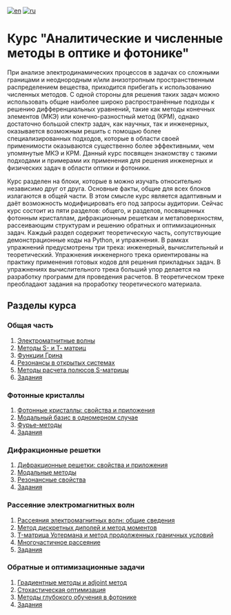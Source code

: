 [![en](https://img.shields.io/badge/lang-EN-blue.svg)](https://github.com/aashcher/ANMOP/blob/main/README.md)
[![ru](https://img.shields.io/badge/lang-RU-green.svg)](https://github.com/aashcher/ANMOP/blob/main/README.ru.md)

# Курс "Аналитические и численные методы в оптике и фотонике"

При анализе электродинамических процессов в задачах со сложными границами и неоднородным и/или анизотропным пространственным распределением вещества, приходится прибегать к использованию численных методов. С одной стороны для решения таких задач можно использовать общие наиболее широко распространённые подходы к решению дифференциальных уравнений, такие как методы конечных элементов (МКЭ) или конечно-разностный метод (КРМ), однако достаточно большой спектр задач, как научных, так и инженерных, оказывается возможным решить с помощью более специализированных подходов, которые в области своей применимости оказываются существенно более эффективными, чем упомянутые МКЭ и КРМ. Данный курс посвящен знакомству с такими подходами и примерами их применения для решения инженерных и физических задач в области оптики и фотоники.

Курс разделен на блоки, которые в можно изучать относительно независимо друг от друга. Основные факты, общие для всех блоков излагаются в общей части. В этом смысле курс является адаптивным и даёт возможность модифицировать его под запросы аудитории. Сейчас курс состоит из пяти разделов: общего, и разделов, посвященных фотонным кристаллам, дифракционным решеткам и метаповерхностям, рассеивающим структурам и решению обратных и оптимизационных задач. Каждый раздел содержит теоретическую часть, сопутствующие демонстрационные коды на Python, и упражнения. В рамках упражнений предусмотрены три трека: инженерный, вычислительный и теоретический. Упражнения инженерного трека ориентированы на практику применения готовых кодов для решения прикладных задач. В упражнениях вычислительного трека больший упор делается на разработку программ для проведения расчетов. В теоретическом треке преобладают задания на проработку теоретического материала.

## Разделы курса

### Общая часть

1. [Электроматнитные волны](https://nbviewer.org/github/aashcher/ANMOP/blob/main/nb_ru/Общая%20часть%201.%20Электромагнитные%20волны.ipynb)
2. [Методы S- и Т- матриц](https://nbviewer.org/github.com/aashcher/ANMOP/blob/main/nb_ru/Общая%20часть%202.%20Методы%20S-%20и%20Т-матриц.ipynb)
3. [Функции Грина](https://nbviewer.org/github.com/aashcher/ANMOP/blob/main/nb_ru/Общая%20часть%203.%20Функции%20Грина%20уравнения%20Гельмгольца.ipynb)
4. [Резонансы в открытых системах](https://nbviewer.org/github.com/aashcher/ANMOP/blob/main/nb_ru/Общая%20часть%204.%20Резонансы%20в%20открытых%20системах.ipynb)
5. [Методы расчета полюсов S-матрицы](https://nbviewer.org/github.com/aashcher/ANMOP/blob/main/nb_ru/Общая%20часть%205.%20Методы%20расчета%20полюсов%20и%20нулей.ipynb)
6. [Задания](https://nbviewer.org/github.com/aashcher/ANMOP/blob/main/nb_ru/Общая%20часть.%20Задания.ipynb)

### Фотонные кристаллы

1. [Фотонные кристаллы: свойства и приложения](https://nbviewer.org/github.com/aashcher/ANMOP/blob/main/nb_ru/Фотонные%20кристаллы%201.%20Общие%20свойства%20и%20приложения.ipynb)
2. [Модальный базис в одномерном случае](https://nbviewer.org/github.com/aashcher/ANMOP/blob/main/nb_ru/Фотонные%20кристаллы%202.%20Модальный%20базис%20в%20одномерном%20случае.ipynb)
3. [Фурье-методы](https://nbviewer.org/github.com/aashcher/ANMOP/blob/main/nb_ru/Фотонные%20кристаллы%203.%20Фурье-метод.ipynb)
4. [Задания](https://nbviewer.org/github.com/aashcher/ANMOP/blob/main/nb_ru/Фотонные%20кристаллы.%20Задания.ipynb)

### Дифракционные решетки

1. [Дифракционные решетки: свойства и приложения](https://nbviewer.org/github.com/aashcher/ANMOP/blob/main/nb_ru/Дифракционные%20решетки%201.%20Общие%20свойства%20и%20приложения.ipynb)
2. [Модальные методы](https://nbviewer.org/github.com/aashcher/ANMOP/blob/main/nb_ru/Дифракционные%20решетки%202.%20Модальные%20методы.ipynb)
3. [Резонансные свойства](https://nbviewer.org/github.com/aashcher/ANMOP/blob/main/nb_ru/Дифракционные%20решетки%203.%20Резонансные%20свойства.ipynb)
4. [Задания](https://nbviewer.org/github.com/aashcher/ANMOP/blob/main/nb_ru/Дифракционные%20решетки.%20Задания.ipynb)

### Рассеяние электромагнитных волн

1. [Рассеяния электромагнитных волн: общие сведения](https://nbviewer.org/github.com/aashcher/ANMOP/blob/main/nb_ru/Рассеяниие%20электромагнитных%20волн%201.%20Общие%20сведения.ipynb)
2. [Метод дискретных диполей и метод моментов](https://nbviewer.org/github.com/aashcher/ANMOP/blob/main/nb_ru/Рассеяниие%20электромагнитных%20волн%202.%20Метод%20дискретных%20диполей%20и%20метод%20моментов.ipynb)
3. [T-матрица Уотермана и метод продолженных граничных условий](https://nbviewer.org/github.com/aashcher/ANMOP/blob/main/nb_ru/Рассеяниие%20электромагнитных%20волн%203.%20Т-матрица%20Уотермана%20и%20метод%20продолжнных%20граничных%20условий.ipynb)
4. [Многочастичное рассеяние](https://nbviewer.org/github.com/aashcher/ANMOP/blob/main/nb_ru/Рассеяниие%20электромагнитных%20волн%204.%20Многочастичное%20рассеяние.ipynb)
5. [Задания](https://nbviewer.org/github.com/aashcher/ANMOP/blob/main/nb_ru/Рассеяниие%20электромагнитных%20волн.%20Задания.ipynb)

### Обратные и оптимизационные задачи

1. [Градиентные методы и adjoint метод](https://nbviewer.org/github.com/aashcher/ANMOP/blob/main/nb_ru/Обратные%20и%20оптимизационные%20задачи%201.%20Методы%20градиентного%20спуска.ipynb)
2. [Стохастическая оптимизация](https://nbviewer.org/github.com/aashcher/ANMOP/blob/main/nb_ru/Обратные%20и%20оптимизационные%20задачи%202.%20Методы%20стохастической%20оптимизации.ipynb)
3. [Методы глубокого обучения в фотонике](https://nbviewer.org/github.com/aashcher/ANMOP/blob/main/nb_ru/Обратные%20и%20оптимизационные%20задачи%203.%20Методы%20глубокого%20обучения.ipynb)
4. [Задания](https://nbviewer.org/github.com/aashcher/ANMOP/blob/main/nb_ru/Обратные%20и%20оптимизационные%20задачи.%20Задания.ipynb)
